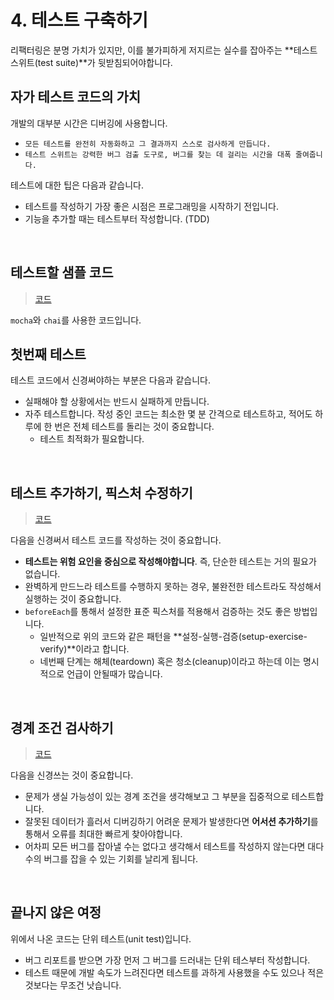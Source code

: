 # 4. 테스트 구축하기

리팩터링은 분명 가치가 있지만, 이를 불가피하게 저지르는 실수를 잡아주는 **테스트 스위트(test suite)**가 뒷받침되어야합니다.

## 자가 테스트 코드의 가치

개발의 대부분 시간은 디버깅에 사용합니다.

- `모든 테스트를 완전히 자동화하고 그 결과까지 스스로 검사하게 만듭니다.`
- `테스트 스위트는 강력한 버그 검출 도구로, 버그를 찾는 데 걸리는 시간을 대폭 줄여줍니다.`

테스트에 대한 팁은 다음과 같습니다.

- 테스트를 작성하기 가장 좋은 시점은 프로그래밍을 시작하기 전입니다.
- 기능을 추가할 때는 테스트부터 작성합니다. (TDD)

<br/>

## 테스트할 샘플 코드

> [코드](https://github.com/Azderica/js-test/tree/526397301b27c776f4de1a12123b2d203dc11896/refactoring/ch4)

`mocha`와 `chai`를 사용한 코드입니다.

## 첫번째 테스트

테스트 코드에서 신경써야하는 부분은 다음과 같습니다.

- 실패해야 할 상황에서는 반드시 실패하게 만듭니다.
- 자주 테스트합니다. 작성 중인 코드는 최소한 몇 분 간격으로 테스트하고, 적어도 하루에 한 번은 전체 테스트를 돌리는 것이 중요합니다.
  - 테스트 최적화가 필요합니다.

<br/>

## 테스트 추가하기, 픽스처 수정하기

> [코드](https://github.com/Azderica/js-test/tree/b7b0fab9b72cdae6d0afc412ff68bd9fcadf2c27/refactoring/ch4)

다음을 신경써서 테스트 코드를 작성하는 것이 중요합니다.

- **테스트는 위험 요인을 중심으로 작성해야합니다**. 즉, 단순한 테스트는 거의 필요가 없습니다.
- 완벽하게 만드느라 테스트를 수행하지 못하는 경우, 불완전한 테스트라도 작성해서 실행하는 것이 중요합니다.
- `beforeEach`를 통해서 설정한 표준 픽스처를 적용해서 검증하는 것도 좋은 방법입니다.
  - 일반적으로 위의 코드와 같은 패턴을 **설정-실행-검증(setup-exercise-verify)**이라고 합니다.
  - 네번째 단계는 해체(teardown) 혹은 청소(cleanup)이라고 하는데 이는 명시적으로 언급이 안될때가 많습니다.

<br/>

## 경계 조건 검사하기

> [코드](https://github.com/Azderica/js-test/tree/master/refactoring/ch4)

다음을 신경쓰는 것이 중요합니다.

- 문제가 생실 가능성이 있는 경계 조건을 생각해보고 그 부분을 집중적으로 테스트합니다.
- 잘못된 데이터가 흘러서 디버깅하기 어려운 문제가 발생한다면 **어서션 추가하기**를 통해서 오류를 최대한 빠르게 찾아야합니다.
- 어차피 모든 버그를 잡아낼 수는 없다고 생각해서 테스트를 작성하지 않는다면 대다수의 버그를 잡을 수 있는 기회를 날리게 됩니다.

<br/>

## 끝나지 않은 여정

위에서 나온 코드는 단위 테스트(unit test)입니다.

- 버그 리포트를 받으면 가장 먼저 그 버그를 드러내는 단위 테스부터 작성합니다.
- 테스트 때문에 개발 속도가 느려진다면 테스트를 과하게 사용했을 수도 있으나 적은 것보다는 무조건 낫습니다.
